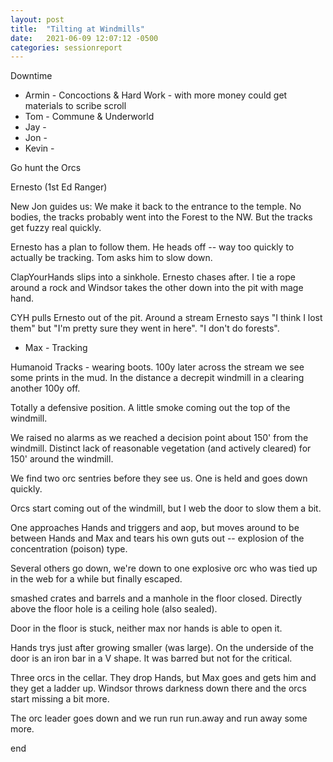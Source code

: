 ```yaml
---
layout: post
title:  "Tilting at Windmills"
date:   2021-06-09 12:07:12 -0500
categories: sessionreport
---
```

Downtime

* Armin - Concoctions & Hard Work - with more money could get materials to scribe scroll
* Tom - Commune & Underworld
* Jay -
* Jon - 
* Kevin - 

Go hunt the Orcs

Ernesto (1st Ed Ranger) 

New Jon guides us: We make it back to the entrance to the temple.  No bodies, the tracks probably went into the Forest to the NW.  But the tracks get fuzzy real quickly.

Ernesto has a plan to follow them.  He heads off -- way too quickly to actually be tracking.   Tom asks him to slow down.

ClapYourHands slips into a sinkhole.   Ernesto chases after.  I tie a rope around a rock and Windsor takes the other down into the pit with mage hand.

CYH pulls Ernesto out of the pit.  Around a stream Ernesto says "I think I lost them" but "I'm pretty sure they went in here".  "I don't do forests".

* Max - Tracking

Humanoid Tracks - wearing boots.  100y later across the stream we see some prints in the mud.   In the distance a decrepit windmill in a clearing another 100y off.

Totally a defensive position.  A little smoke coming out the top of the windmill.

We raised no alarms as we reached a decision point about 150' from the windmill.  Distinct lack of reasonable vegetation  (and actively cleared) for 150' around the windmill.

We find two orc sentries before they see us. One is held and goes down quickly.

Orcs start coming out of the windmill, but I web the door to slow them a bit.  

One approaches Hands and triggers and aop, but moves around to be between Hands and Max and tears his own guts out -- explosion of the concentration (poison) type.

Several others go down, we're down to one explosive orc who was tied up in the web for a while but finally escaped.

smashed crates and barrels and a manhole in the floor closed.  Directly above the floor hole is a ceiling hole (also sealed).

Door in the floor is stuck, neither max nor hands is able to open it.

Hands trys just after growing smaller (was large).   On the underside of the door is an iron bar in a V shape.  It was barred but not for the critical.

Three orcs in the cellar.   They drop Hands, but Max goes and gets him and they get a ladder up.  Windsor throws darkness down there and the orcs start missing a bit more.

The orc leader goes down and we run run run.away and run away some more.

end

